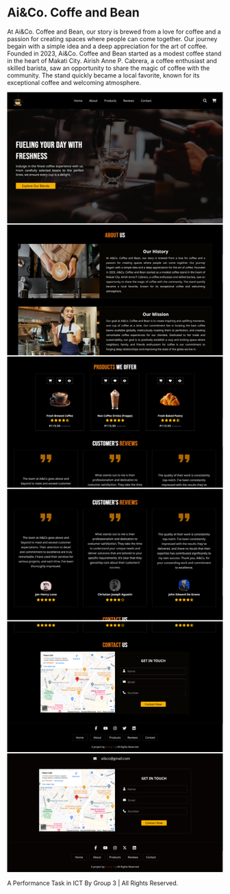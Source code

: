 # Ai&Co. Coffe and Bean

At Ai&Co. Coffee and Bean, our story is brewed from a love for coffee and a passion for creating spaces where people can come together. 
Our journey begain with a simple idea and a deep appreciation for the art of coffee. Founded in 2023, Ai&Co. 
Coffee and Bean started as a modest coffee stand in the heart of Makati City. Airish Anne P. Cabrera, a coffee enthusiast and skilled barista, 
saw an opportunity to share the magic of coffee with the community. The stand quickly became a local favorite, known for its exceptional coffee and 
welcoming atmosphere. 

![snapshot 1](./static/snapshot1.png)
![snapshot 2](./static/snapshot2.png)
![snapshot 3](./static/snapshot3.png)
![snapshot 4](./static/snapshot4.png)
![snapshot 5](./static/snapshot5.png)
![snapshot 6](./static/snapshot6.png)

A Performance Task in ICT By Group 3 | All Rights Reserved.